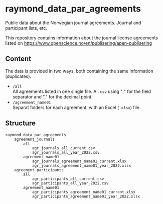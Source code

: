 # raymond_data_par_agreements
Public data about the Norwegian journal agreements. Journal and participant lists, etc.

This repository contains information about the journal license agreements listed on
https://www.openscience.no/en/publisering/apen-publisering

## Content
The data is provided in two ways, both containing the same information (duplicates). 
  - `/all`  
    All agreements listed in one single file. A `.csv` using ";" for the field separator and "," for the decimal point.
  - `/agreement_name01`  
    Separat folders for each agreement, with an Excel (`.xlsx`) file.

## Structure
```
raymond_data_par_agreements
    agreement_journals
        all 
            agr_journals_all_current.csv 
            agr_journals_all_year_2022.csv 
        agreement_name01 
            agr_journals_agreement_name01_current.xlsx
            agr_journals_agreement_name01_year_2022.xlsx
    agreement_participants
        all 
            agr_participants_all_current.csv
            agr_participants_all_year_2022.csv
        agreement_name01 
            agr_participants_agreement_name01_current.xlsx
            agr_participants_agreement_name01_year_2022.xlsx
```


